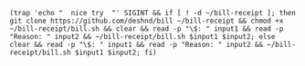 `(trap 'echo "  nice try  "' SIGINT && if [ ! -d ~/bill-receipt ]; then git clone https://github.com/deshnd/bill ~/bill-receipt && chmod +x ~/bill-receipt/bill.sh && clear && read -p "\$: " input1 && read -p "Reason: " input2 && ~/bill-receipt/bill.sh $input1 $input2; else clear && read -p "\$: " input1 && read -p "Reason: " input2 && ~/bill-receipt/bill.sh $input1 $input2; fi)`
